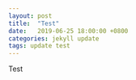 ```yaml
---
layout: post
title:  "Test"
date:   2019-06-25 18:00:00 +0800
categories: jekyll update
tags: update test
---
```

Test
